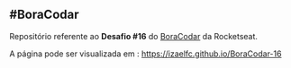 ## #BoraCodar

Repositório referente ao **Desafio #16** do [BoraCodar](https://www.rocketseat.com.br/boracodar) da Rocketseat.

A página pode ser visualizada em : https://izaelfc.github.io/BoraCodar-16
